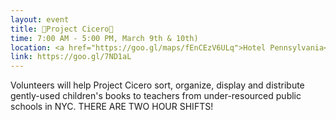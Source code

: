 ```yaml
---
layout: event
title: 📘Project Cicero📘
time: 7:00 AM - 5:00 PM, March 9th & 10th)
location: <a href="https://goo.gl/maps/fEnCEzV6ULq">Hotel Pennsylvania</a>, Manhattan
link: https://goo.gl/7ND1aL 
---
```

Volunteers will help Project Cicero sort, organize, display and distribute gently-used children's books to teachers from under-resourced public schools in NYC.
THERE ARE TWO HOUR SHIFTS!

